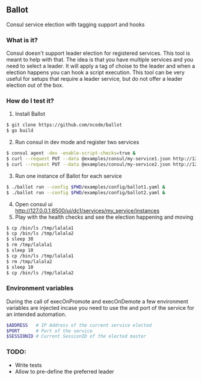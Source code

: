 ## Ballot

Consul service election with tagging support and hooks

### What is it?

Consul doesn't support leader election for registered services. This tool is meant to help with that.
The idea is that you have multiple services and you need to select a leader. It will apply a tag of choise
to the leader and when a election happens you can hook a script execution.
This tool can be very useful for setups that require a leader service, but do not offer a leader election out of the box.

### How do I test it?

1. Install Ballot
```bash
$ git clone https://github.com/ncode/ballot
$ go build
```
2. Run consul in dev mode and register two services
```bash
$ consul agent -dev -enable-script-checks=true &
$ curl --request PUT --data @examples/consul/my-service1.json http://127.0.0.1:8500/v1/agent/service/register\?replace-existing-checks\=true
$ curl --request PUT --data @examples/consul/my-service2.json http://127.0.0.1:8500/v1/agent/service/register\?replace-existing-checks\=true
```
3. Run one instance of Ballot for each service
```bash
$ ./ballot run --config $PWD/examples/config/ballot1.yaml &
$ ./ballot run --config $PWD/examples/config/ballot2.yaml &
```
4. Open consul ui http://127.0.0.1:8500/ui/dc1/services/my_service/instances
5. Play with the health checks and see the election happening and moving
```bash
$ cp /bin/ls /tmp/lalala1
$ cp /bin/ls /tmp/lalala2
$ sleep 30
$ rm /tmp/lalala1
$ sleep 10
$ cp /bin/ls /tmp/lalala1
$ rm /tmp/lalala2
$ sleep 10
$ cp /bin/ls /tmp/lalala2
```

### Environment variables

During the call of execOnPromote and execOnDemote a few environment variables are injected incase you need to use the and port of the service for an intended automation.

```bash
$ADDRESS   # IP Address of the current service elected
$PORT      # Port of the service
$SESSIONID # Current SessionID of the elected master
```

### TODO:

- Write tests
- Allow to pre-define the preferred leader
